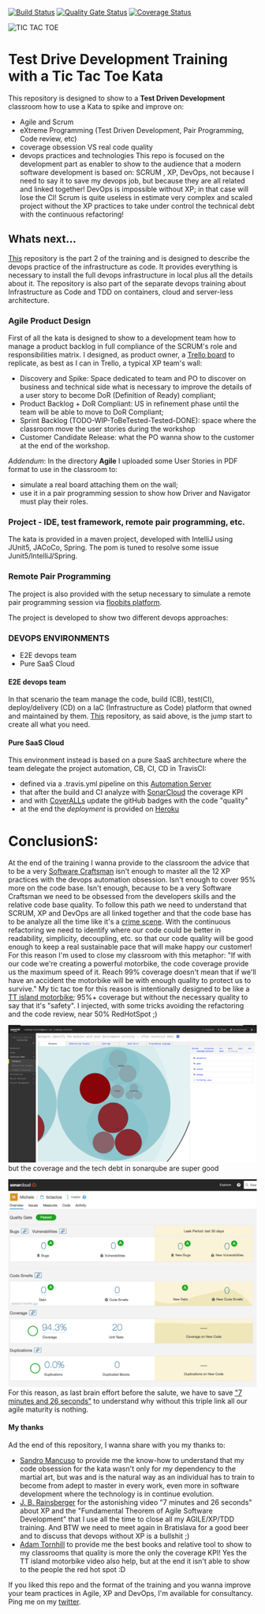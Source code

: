 [![Build Status][travisimg]][travislink]
[![Quality Gate Status](https://sonarcloud.io/api/project_badges/measure?project=undeadgrishnackh_tictactoe&metric=alert_status)](https://sonarcloud.io/dashboard?id=undeadgrishnackh_tictactoe)
[![Coverage Status][coverageimg]][coveragelink]

![TIC TAC TOE][tictactoeimg]

# Test Drive Development Training with a Tic Tac Toe Kata

This repository is designed to show to a **Test Driven Development** classroom how to use a Kata to spike and improve on: 
* Agile and Scrum
* eXtreme Programming (Test Driven Development, Pair Programming, Code review, etc)
* coverage obsession VS real code quality 
* devops practices and technologies
This repo is focused on the development part as enabler to show to the audience that a modern software development is based on: SCRUM , XP, DevOps, not because I need to say it to save my devops job, but because they are all related and linked together! DevOps is impossible without XP; in that case will lose the CI! Scrum is quite useless in estimate very complex and scaled project without the XP practices to take under control the technical debt with the continuous refactoring!   

## Whats next...
[This](https://github.com/undeadgrishnackh/tictactoeInfrastructure) repository is the part 2 of the training and is designed to describe the devops practice of the infrastructure as code. It provides everything is necessary to install the full devops infrastructure in local plus all the details about it. The repository is also part of the separate devops training about Infrastructure as Code and TDD on containers, cloud and server-less architecture.

### Agile Product Design
First of all the kata is designed to show to a development team how to manage a product backlog in full compliance of the SCRUM's role and responsibilities matrix. I designed, as product owner, a [Trello board](https://trello.com/b/UP1IMBzH/tictactoe-kata) to replicate, as best as I can in Trello, a typical XP team's wall:
* Discovery and Spike: Space dedicated to team and PO to discover on business and technical side what is necessary to improve the details of a user story to become DoR (Definition of Ready) compliant;
* Product Backlog + DoR Compliant: US in refinement phase until the team will be able to move to DoR Compliant;
* Sprint Backlog (TODO-WIP-ToBeTested-Tested-DONE): space where the classroom move the user stories during the workshop
* Customer Candidate Release: what the PO wanna show to the customer at the end of the workshop.

_Addendum_: In the directory **Agile** I uploaded some User Stories in PDF format to use in the classroom to:
* simulate a real board attaching them on the wall;
* use it in a pair programming session to show how Driver and Navigator must play their roles. 

### Project - IDE, test framework, remote pair programming, etc.
The kata is provided in a maven project, developed with IntelliJ using JUnit5, JACoCo, Spring. The pom is tuned to resolve some issue Junit5/IntelliJ/Spring. 

### Remote Pair Programming
The project is also provided with the setup necessary to simulate a remote pair programming session via [floobits platform](https://floobits.com/michele.br/tictactoe).

The project is developed to show two different devops approaches:
### DEVOPS ENVIRONMENTS
* E2E devops team
* Pure SaaS Cloud

#### E2E devops team
In that scenario the team manage the code, build (CB), test(CI), deploy/delivery (CD) on a IaC (Infrastructure as Code) platform that owned and maintained by them. [This](https://github.com/undeadgrishnackh/tictactoeInfrastructure) repository, as said above, is the jump start to create all what you need.

#### Pure SaaS Cloud
This environment instead is based on a pure SaaS architecture where the team delegate the project automation, CB, CI, CD in TravisCI: 
* defined via a .travis.yml pipeline on this [Automation Server](https://travis-ci.org/undeadgrishnackh/tictactoe)
* that after the build and CI analyze with [SonarCloud](https://sonarcloud.io/dashboard?id=com.undeadgrishnackh%3Atictactoe) the coverage KPI
* and with [CoverALLs](https://coveralls.io/github/undeadgrishnackh/tictactoe?branch=master) update the gitHub badges with the code "quality"
* at the end the _deployment_ is provided on [Heroku](https://damp-inlet-50606.herokuapp.com/areYouAlive)

# ConclusionS:
At the end of the training I wanna provide to the classroom the advice that to be a very [Software Craftsman](https://www.amazon.co.uk/dp/0134052501) isn't enough to master all the 12 XP practices with the devops automation obsession. Isn't enough to cover 95% more on the code base. Isn't enough, because to be a very Software Craftsman we need to be obsessed from the developers skills and the relative code base quality. 
To follow this path we need to understand that SCRUM, XP and DevOps are all linked together and that the code base has to be analyze all the time like it's a [crime scene](https://www.amazon.co.uk/Your-Code-Crime-Scene-Bottlenecks/dp/1680500384/ref=sr_1_1?s=books&ie=UTF8&qid=1521322425&sr=1-1&keywords=code+crime+scene). With the continuous refactoring we need to identify where our code could be better in readability, simplicity, decoupling, etc. so that our code quality will be good enough to keep a real sustainable pace that will make happy our customer! 
For this reason I'm used to close my classroom with this metaphor:
"If with our code we're creating a powerful motorbike, the code coverage provide us the maximum speed of it. Reach 99% coverage doesn't mean that if we'll have an accident the motorbike will be with enough quality to protect us to survive."
My tic tac toe for this reason is intentionally designed to be like a [TT island motorbike](https://www.youtube.com/watch?v=0xr1m9m8Puk); 95%+ coverage but without the necessary quality to say that it's "safety". I injected, with some tricks avoiding the refactoring and the code review, near 50% RedHotSpot ;)

![HotSpot](https://raw.githubusercontent.com/undeadgrishnackh/tictactoe/master/pics/hotspot.png)
but the coverage and the tech debt in sonarqube are super good

![Coverage](https://raw.githubusercontent.com/undeadgrishnackh/tictactoe/master/pics/coverage.png)
For this reason, as last brain effort before the salute, we have to save ["7 minutes and 26 seconds"](https://vimeo.com/79106557) to understand why without this triple link all our agile maturity is nothing.

#### My thanks
Ad the end of this repository, I wanna share with you my thanks to: 
* [Sandro Mancuso](https://twitter.com/sandromancuso?lang=en) to provide me the know-how to understand that my code obsession for the kata wasn't only for my dependency to the martial art, but was and is the natural way as an individual has to train to become from adept to master in every work, even more in software development where the technology is in continue evolution.
* [J. B. Rainsberger](https://twitter.com/jbrains?lang=en) for the astonishing video "7 minutes and 26 seconds" about XP and the "Fundamental Theorem of Agile Software Development" that I use all the time to close all my AGILE/XP/TDD training. And BTW we need to meet again in Bratislava for a good beer and to discuss that devops without XP is a bullshit ;) 
* [Adam Tornhill](https://twitter.com/adamtornhill?lang=en) to provide me the best books and relative tool to show to my classrooms that quality is more the only the coverage KPI! Yes the TT island motorbike video also help, but at the end it isn't able to show to the people the red hot spot :D 

If you liked this repo and the format of the training and you wanna improve your team practices in Agile, XP and DevOps, I'm available for consultancy. Ping me on my [twitter](https://twitter.com/MicheleBrissoni).

[travisimg]: https://travis-ci.org/undeadgrishnackh/tictactoe.svg?branch=master
[travislink]: https://travis-ci.org/undeadgrishnackh/tictactoe
[coverageimg]: https://coveralls.io/repos/github/undeadgrishnackh/tictactoe/badge.svg?branch=master
[coveragelink]: https://coveralls.io/github/undeadgrishnackh/tictactoe?branch=master
[tictactoeimg]: http://is4.mzstatic.com/image/thumb/Purple111/v4/4f/70/d4/4f70d4cd-d270-f4ce-028d-17648632197b/source/175x175bb.jpg
